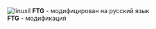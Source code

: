 
<img src="https://x0.at/eNum.jpg" alt="linuxil"> 
<b>FTG</b> - модифицирован на русский язык<br> 
<b>FTG</b> - модификация


